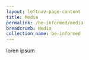 ```yaml
---
layout: leftnav-page-content
title: Media
permalink: /be-informed/media
breadcrumb: Media
collection_name: be-informed
---
```


loren ipsum
